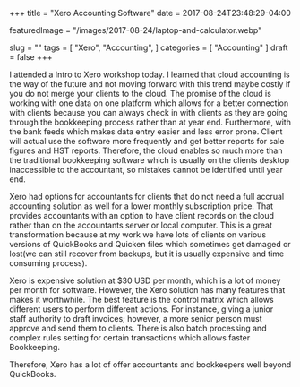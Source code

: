 ﻿+++
title =  "Xero Accounting Software"
date = 2017-08-24T23:48:29-04:00

featuredImage = "/images/2017-08-24/laptop-and-calculator.webp"

slug = ""
tags = [
  "Xero",
  "Accounting",
]
categories = [
  "Accounting"
]
draft = false
+++

I attended a Intro to Xero workshop today. I learned that cloud accounting is the way of the future and not moving forward with this trend maybe costly if you do not merge your clients to the cloud. The promise of the cloud is working with one data on one platform which allows for a better connection with clients because you can always check in with clients as they are going through the bookkeeping process rather than at year end. Furthermore, with the bank feeds which makes data entry easier and less error prone. Client will actual use the software more frequently and get better reports for sale figures and HST reports. Therefore, the cloud enables so much more than the traditional bookkeeping software which is usually on the clients desktop inaccessible to the accountant, so mistakes cannot be identified until year end. 

Xero had options for accountants for clients that do not need a full accrual accounting solution as well for a lower monthly subscription price. That provides accountants with an option to have client records on the cloud rather than on the accountants server or local computer. This is a great transformation because at my work we have lots of clients on various versions of QuickBooks and Quicken files which sometimes get damaged or lost(we can still recover from backups, but it is usually expensive and time consuming process).

Xero is expensive solution at $30 USD per month, which is a lot of money per month for software. However, the Xero solution has many features that makes it worthwhile. The best feature is the control matrix which allows different users to perform different actions. For instance, giving a junior staff authority to draft invoices; however, a more senior person must approve and send them to clients. There is also batch processing and complex rules setting for certain transactions which allows faster Bookkeeping.

Therefore, Xero has a lot of offer accountants and bookkeepers well beyond QuickBooks.
